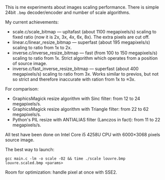 This is me experiments about images scaling performance.
There is simple 24bit `.bmp` decoder/encoder and number of
scale algorithms.

My current achievements:
* scale.c/scale_bitmap — upltafast (about 1100 megapixels/s) scaling to
  fixed ratio (now it is 2x, 3x, 4x, 6x, 8x). The extra pixels are cut off.
* linear.c/linear_resize_bitmap — superfast (about 195 megapixels/s) scaling
  to ratio from 1x to 2x.
* inverse.c/inverse_resize_bitmap — fast (from 100 to 150 megapixels/s)
  scaling to ratio from 1x. Strict algorithm which operates from a position of source image.
* inverse.c/fast_inverse_resize_bitmap — superfast (about 400 megapixels/s)
  scaling to ratio from 3x. Works similar to previos, but not so strict and
  therefore inaccurate with ration from 1x to ≈3x.

For comparison:
* GraphicsMagick resize algorithm with Sinc filter: from 12 to 24 megapixels/s.
* GraphicsMagick resize algorithm with Triangle filter: from 22 to 62 megapixels/s.
* Python's PIL resize with ANTIALIAS filter (Lanczos in fact): from 11 to 22 megapixels/s.

All test have been done on Intel Core i5 4258U CPU with 
6000×3068 pixels source image.

The best way to launch:

    gcc main.c -lm -o scale -O2 && time ./scale louvre.bmp louvre.scaled.bmp <params>

Room for optimization: handle pixel at once with SSE2.
